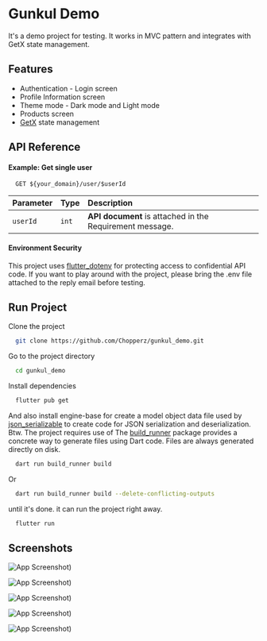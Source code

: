 # Gunkul Demo

It's a demo project for testing. It works in MVC pattern and integrates with GetX state management.


## Features

- Authentication - Login screen
- Profile Information screen
- Theme mode - Dark mode and Light mode
- Products screen
- [GetX](https://pub.dev/packages/get) state management


## API Reference

#### Example: Get single user

```http
  GET ${your_domain}/user/$userId
```

| Parameter | Type     | Description                |
| :-------- | :------- | :------------------------- |
| `userId` | `int` | **API document** is attached in the Requirement message.|


#### Environment Security

This project uses [flutter_dotenv](https://pub.dev/packages/flutter_dotenv) for protecting access to confidential API code. If you want to play around with the project, please bring the .env file attached to the reply email before testing.

## Run Project

Clone the project

```bash
  git clone https://github.com/Chopperz/gunkul_demo.git
```

Go to the project directory

```bash
  cd gunkul_demo
```

Install dependencies

```bash
  flutter pub get
```

And also install engine-base for create a model object data file used by [json_serializable](https://pub.dev/packages/json_serializable) to create code for JSON serialization and deserialization. Btw. The project requires use of The [build_runner](https://pub.dev/packages/build_runner) package provides a concrete way to generate files using Dart code. Files are always generated directly on disk.

```bash
  dart run build_runner build
```

Or

```bash
  dart run build_runner build --delete-conflicting-outputs
```

until it's done. it can run the project right away.

```bash
  flutter run
```


## Screenshots

![App Screenshot](screenshot/login_screenshot.png))

![App Screenshot](screenshot/home_listview_light_screenshot.png))

![App Screenshot](screenshot/home_listview_dark_screenshot.png))

![App Screenshot](screenshot/home_gridview_light_screenshot.png))

![App Screenshot](screenshot/home_gridview_dark_screenshot.png))